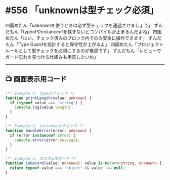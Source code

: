 # #556 「unknownは型チェック必須」

四国めたん「unknownを使うときは必ず型チェックを通過させましょう」
ずんだもん「typeofやinstanceofを挟まないとコンパイルが止まるんだよね」
四国めたん「はい。チェック済みのブロック内でのみ安全に操作できます」
ずんだもん「Type Guardを設計すると保守性が上がるよ」
四国めたん「プロジェクトルールとして型チェックを必須にするのが推奨です」
ずんだもん「レビューでガード忘れを見つける仕組みも用意したいね」

---

## 📺 画面表示用コード

```typescript
/** Example 1: typeofチェック */
function printLength(value: unknown) {
  if (typeof value === "string") {
    console.log(value.length);
  }
}

/** Example 2: instanceofチェック */
function handleError(error: unknown) {
  if (error instanceof Error) {
    console.error(error.message);
  }
}

/** Example 3: カスタム型ガード */
function isRecord(value: unknown): value is Record<string, unknown> {
  return typeof value === "object" && value !== null;
}
```
